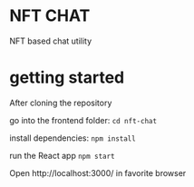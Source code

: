 # NFT CHAT
NFT based chat utility

# getting started
After cloning the repository

go into the frontend folder:
`cd nft-chat`

install dependencies:
`npm install`

run the React app
`npm start`

Open http://localhost:3000/ in favorite browser